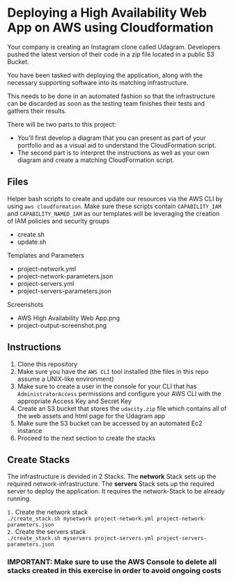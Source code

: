 # Deploying a High Availability Web App on AWS using Cloudformation

Your company is creating an Instagram clone called Udagram. Developers pushed the latest version of their code in a zip file located in a public S3 Bucket.

You have been tasked with deploying the application, along with the necessary supporting software into its matching infrastructure.

This needs to be done in an automated fashion so that the infrastructure can be discarded as soon as the testing team finishes their tests and gathers their results.

There will be two parts to this project:

- You'll first develop a diagram that you can present as part of your portfolio and as a visual aid to understand the CloudFormation script.
- The second part is to interpret the instructions as well as your own diagram and create a matching CloudFormation script.


## Files
Helper bash scripts to create and update our resources via the AWS CLI by using `aws cloudformation`. Make sure these scripts contain `CAPABILITY_IAM` and `CAPABILITY_NAMED_IAM` as our templates will be leveraging the creation of IAM policies and security groups
- create.sh
- update.sh

Templates and Parameters
- project-network.yml
- project-network-parameters.json
- project-servers.yml
- project-servers-parameters.json

Screenshots
- AWS High Availability Web App.png
- project-output-screenshot.png


## Instructions
1. Clone this repository
2. Make sure you have the `AWS CLI` tool installed (the files in this repo assume a UNIX-like environment)
3. Make sure to create a user in the console for your CLI that has `AdministratorAccess` permissions and configure your AWS CLI with the appropriate Access Key and Secret Key
4. Create an S3 bucket that stores the `udacity.zip` file which contains all of the web assets and html page for the Udagram app
5. Make sure the S3 bucket can be accessed by an automated Ec2 instance
6. Proceed to the next section to create the stacks


## Create Stacks
The infrastructure is devided in 2 Stacks. The **network** Stack sets up the required network-infrastructure. The **servers** Stack sets up the required server to deploy the application. It requires the network-Stack to be already running.

`1.` Create the network stack   
```./create_stack.sh mynetwork project-network.yml project-network-parameters.json```  
`2.` Create the servers stack<br>
```./create_stack.sh myservers project-servers.yml project-servers-parameters.json```  


### IMPORTANT: Make sure to use the AWS Console to delete all stacks created in this exercise in order to avoid ongoing costs